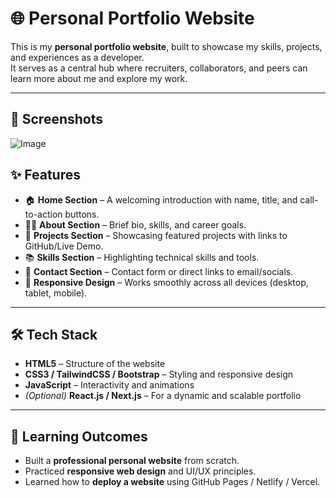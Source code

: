 # 🌐 Personal Portfolio Website  

This is my **personal portfolio website**, built to showcase my skills, projects, and experiences as a developer.  
It serves as a central hub where recruiters, collaborators, and peers can learn more about me and explore my work.  

---

## 📸 Screenshots  
![Image](https://github.com/user-attachments/assets/b9c61bab-4180-4647-a59d-c8ce604bf915)

## ✨ Features  
- 🏠 **Home Section** – A welcoming introduction with name, title, and call-to-action buttons.  
- 👩‍💻 **About Section** – Brief bio, skills, and career goals.  
- 💼 **Projects Section** – Showcasing featured projects with links to GitHub/Live Demo.  
- 📚 **Skills Section** – Highlighting technical skills and tools.  
- 📩 **Contact Section** – Contact form or direct links to email/socials.  
- 📱 **Responsive Design** – Works smoothly across all devices (desktop, tablet, mobile).  

---

## 🛠️ Tech Stack  
- **HTML5** – Structure of the website  
- **CSS3 / TailwindCSS / Bootstrap** – Styling and responsive design  
- **JavaScript** – Interactivity and animations  
- *(Optional)* **React.js / Next.js** – For a dynamic and scalable portfolio  

---

## 🎯 Learning Outcomes  
- Built a **professional personal website** from scratch.  
- Practiced **responsive web design** and UI/UX principles.  
- Learned how to **deploy a website** using GitHub Pages / Netlify / Vercel.  

